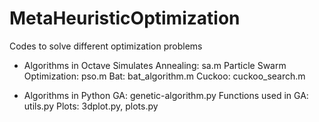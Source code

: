 # MetaHeuristicOptimization
Codes to solve different optimization problems

- Algorithms in Octave
  Simulates Annealing: sa.m
  Particle Swarm Optimization: pso.m
  Bat: bat_algorithm.m
  Cuckoo: cuckoo_search.m

- Algorithms in Python
  GA: genetic-algorithm.py
  Functions used in GA: utils.py
  Plots: 3dplot.py, plots.py


